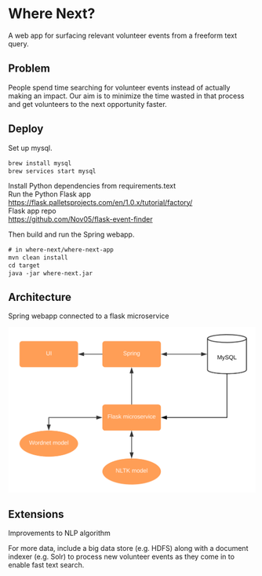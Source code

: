 # Where Next?

A web app for surfacing relevant volunteer events from a freeform text query.

## Problem

People spend time searching for volunteer events instead of actually making an impact. Our aim is to minimize the time wasted in that process and get volunteers to the next opportunity faster.

## Deploy

Set up mysql.

```
brew install mysql
brew services start mysql
```

Install Python dependencies from requirements.text  
Run the Python Flask app  
https://flask.palletsprojects.com/en/1.0.x/tutorial/factory/  
Flask app repo  
https://github.com/Nov05/flask-event-finder

Then build and run the Spring webapp.

```
# in where-next/where-next-app
mvn clean install
cd target
java -jar where-next.jar
```

## Architecture

Spring webapp connected to a flask microservice

![Architecture](diagram.png)

## Extensions

Improvements to NLP algorithm

For more data, include a big data store (e.g. HDFS) along with a document indexer (e.g. Solr) to process new volunteer events as they come in to enable fast text search.

